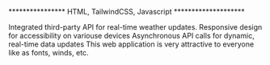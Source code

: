 **************** HTML, TailwindCSS, Javascript ********************

Integrated third-party API for real-time weather updates.
Responsive design for accessibility on variouse devices
Asynchronous API calls for dynamic, real-time data updates
This web application is very attractive to everyone like as fonts, winds, etc.
